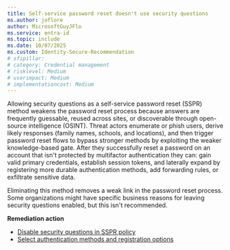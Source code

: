 ```yaml
---
title: Self-service password reset doesn't use security questions
ms.author: joflore
author: MicrosoftGuyJFlo
ms.service: entra-id
ms.topic: include
ms.date: 10/07/2025
ms.custom: Identity-Secure-Recommendation
# sfipillar: 
# category: Credential management
# risklevel: Medium
# userimpact: Medium
# implementationcost: Medium
---
```

Allowing security questions as a self-service password reset (SSPR) method weakens the password reset process because answers are frequently guessable, reused across sites, or discoverable through open-source intelligence (OSINT). Threat actors enumerate or phish users, derive likely responses (family names, schools, and locations), and then trigger password reset flows to bypass stronger methods by exploiting the weaker knowledge-based gate. After they successfully reset a password on an account that isn't protected by multifactor authentication they can: gain valid primary credentials, establish session tokens, and laterally expand by registering more durable authentication methods, add forwarding rules, or exfiltrate sensitive data.

Eliminating this method removes a weak link in the password reset process. Some organizations might have specific business reasons for leaving security questions enabled, but this isn't recommended.

**Remediation action**

- [Disable security questions in SSPR policy](/entra/identity/authentication/concept-authentication-security-questions)
- [Select authentication methods and registration options](/entra/identity/authentication/tutorial-enable-sspr#select-authentication-methods-and-registration-options)
